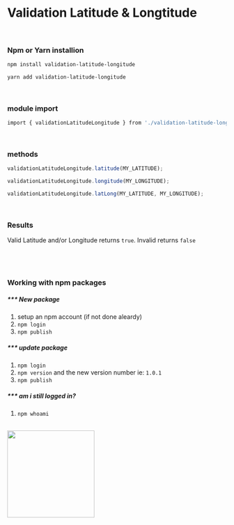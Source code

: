 # Validation Latitude & Longtitude

<br>

### Npm or Yarn installion

```bash
npm install validation-latitude-longitude

yarn add validation-latitude-longitude
```

<br>

### module import

```bash
import { validationLatitudeLongitude } from './validation-latitude-longitude'
```

<br>

### methods

```js
validationLatitudeLongitude.latitude(MY_LATITUDE);

validationLatitudeLongitude.longitude(MY_LONGITUDE);

validationLatitudeLongitude.latLong(MY_LATITUDE, MY_LONGITUDE);
```

<br>

### Results

Valid Latitude and/or Longitude returns `true`.
Invalid returns `false`

#

<br>

### Working with npm packages

##### \*\*\* New package

1. setup an npm account (if not done aleardy)
2. `npm login`
3. `npm publish`

##### \*\*\* update package

1. `npm login`
2. `npm version` and the new version number ie: `1.0.1`
3. `npm publish`

##### \*\*\* am i still logged in?

1. `npm whoami`

<br>

<img src="https://upload.wikimedia.org/wikipedia/commons/thumb/d/db/Npm-logo.svg/1200px-Npm-logo.svg.png" width=200>
